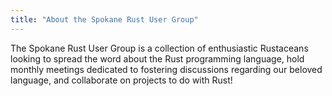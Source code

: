 ```yaml
---
title: "About the Spokane Rust User Group"
---
```


The Spokane Rust User Group is a collection of enthusiastic Rustaceans looking to spread the word about the Rust programming language, hold monthly meetings dedicated to fostering discussions regarding our beloved language, and collaborate on projects to do with Rust!

